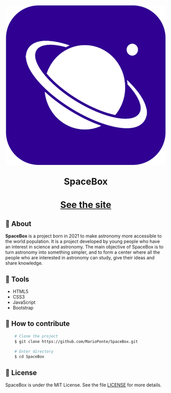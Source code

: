 <h1 align="center">
    <img src="images/logo4.png" alt="SpaceBox Logo">
    <p>SpaceBox</p>
</h1>

<h1 align="center">
    <a href="https://marioponte.github.io/SpaceBox/index.html"><p>See the site</p></a>
</h1>

## 📘 About

**SpaceBox** is a project born in 2021 to make astronomy more accessible to the world population. It is a project developed by young people who have an interest in science and astronomy. The main objective of SpaceBox is to turn astronomy into something simpler, and to form a center where all the people who are interested in astronomy can study, give their ideas and share knowledge.

## 🔨 Tools

- HTML5
- CSS3
- JavaScript
- Bootstrap

## 📝 How to contribute

```bash
    # Clone the project
    $ git clone https://github.com/MarioPonte/SpaceBox.git
```

```bash
    # Enter directory
    $ cd SpaceBox
```

## 📜 License

SpaceBox is under the MIT License. See the file [LICENSE](https://github.com/MarioPonte/SpaceBox/blob/main/LICENSE) for more details.
